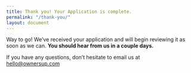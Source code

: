 ```yaml
---
title: Thank you! Your Application is complete.
permalink: "/thank-you/"
layout: document
---
```


Way to go! We’ve received your application and will begin reviewing it as soon as we can. **You should hear from us in a couple days.**

If you have any questions, don’t hesitate to email us at [hello@ownersup.com](mailto:hello@ownersup.com)

&nbsp;